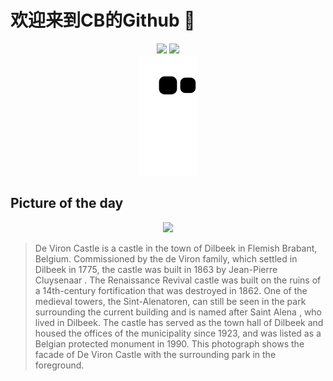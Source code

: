 
# 欢迎来到CB的Github 👋

<div align="center">
  <img height="137px" src="https://github-readme-stats.vercel.app/api?username=SuperCB&show_icons=true&theme=radical" />
  <img height="137px" src="https://github-readme-stats.vercel.app/api/top-langs/?username=SuperCB&hide_title=true&hide_border=true&layout=compact&langs_count=6&text_color=000&icon_color=fff" />
</div>


<div align="center">
    <img src="./contribution-snake/github-contribution-grid-snake.svg" />
</div>



## Picture of the day
<div align="center">
  <img width=400px src="https://upload.wikimedia.org/wikipedia/commons/thumb/e/e2/De_Viron_Castle_%28DSC_2198%29.jpg/825px-De_Viron_Castle_%28DSC_2198%29.jpg" />
</div>

>De Viron Castle  is a castle in the town of  Dilbeek  in Flemish Brabant, Belgium. Commissioned by the de Viron family, which settled in Dilbeek in 1775, the castle was built in 1863 by  Jean-Pierre Cluysenaar . The  Renaissance Revival  castle was built on the ruins of a 14th-century fortification that was destroyed in 1862. One of the medieval towers, the Sint-Alenatoren, can still be seen in the park surrounding the current building and is named after  Saint Alena , who lived in Dilbeek. The castle has served as the town hall of Dilbeek and housed the offices of the municipality since 1923, and was listed as a  Belgian protected monument  in 1990. This photograph shows the facade of De Viron Castle with the surrounding park in the foreground.


